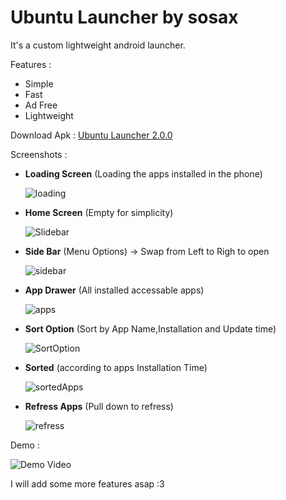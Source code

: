 # Ubuntu Launcher by sosax

It's a custom lightweight android launcher.

Features :

- Simple
- Fast
- Ad Free
- Lightweight


Download Apk : [Ubuntu Launcher 2.0.0](https://github.com/jspw/Ubuntu-Launcher/releases/tag/2.0.0)

Screenshots :

- **Loading Screen** (Loading the apps installed in the phone)

  ![loading](fastlane/metadata/android/en-US/images/phoneScreenshots/1.jpg)

- **Home Screen** (Empty for simplicity)

  ![Slidebar](fastlane/metadata/android/en-US/images/phoneScreenshots/2.jpg)

- **Side Bar** (Menu Options) -> Swap from Left to Righ to open

  ![sidebar](fastlane/metadata/android/en-US/images/phoneScreenshots/3.jpg)

- **App Drawer** (All installed accessable apps)

  ![apps](fastlane/metadata/android/en-US/images/phoneScreenshots/4.jpg)

- **Sort Option** (Sort by App Name,Installation and Update time)

  ![SortOption](fastlane/metadata/android/en-US/images/phoneScreenshots/5.jpg)

- **Sorted** (according to apps Installation Time)

  ![sortedApps](fastlane/metadata/android/en-US/images/phoneScreenshots/6.jpg)

- **Refress Apps** (Pull down to refress)

  ![refress](fastlane/metadata/android/en-US/images/phoneScreenshots/7.jpg)

Demo :

![Demo Video](fastlane/metadata/android/en-US/images/phoneScreenshots/8.gif)

I will add some more features asap :3
